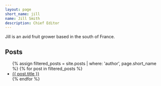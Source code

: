 ```yaml
---
layout: page
short_name: jill
name: Jill Smith
description: Chief Editor
---
```


Jill is an avid fruit grower based in the south of France.

<h2>Posts</h2>
<ul>
  {% assign filtered_posts = site.posts | where: 'author', page.short_name %}
  {% for post in filtered_posts %}
    <li><a href="{{ post.url }}">{{ post.title }}</a></li>
  {% endfor %}
</ul>
